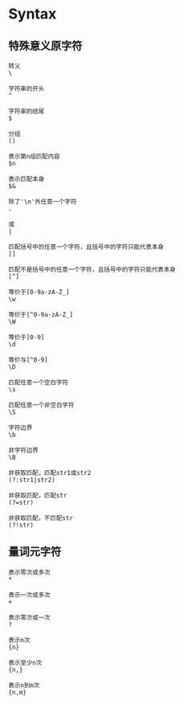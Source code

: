 # Syntax

## 特殊意义原字符

    转义
    \

    字符串的开头
    ^

    字符串的结尾
    $

    分组
    ()

    表示第n组匹配内容
    $n

    表示匹配本身
    $&

    除了'\n'外任意一个字符
    .

    或
    |

    匹配括号中的任意一个字符，且括号中的字符只能代表本身
    []

    匹配不是括号中的任意一个字符，且括号中的字符只能代表本身
    [^]

    等价于[0-9a-zA-Z_]
    \w

    等价于[^0-9a-zA-Z_]
    \W

    等价于[0-9]
    \d

    等价与[^0-9]
    \D

    匹配任意一个空白字符
    \s

    匹配任意一个非空白字符
    \S

    字符边界
    \b

    非字符边界
    \B

    非获取匹配，匹配str1或str2
    (?:str1|str2)

    非获取匹配，匹配str
    (?=str)

    非获取匹配，不匹配str
    (?!str)

## 量词元字符

    表示零次或多次
    *

    表示一次或多次
    +

    表示零次或一次
    ?

    表示n次
    {n}

    表示至少n次
    {n,}

    表示n到m次
    {n,m}
